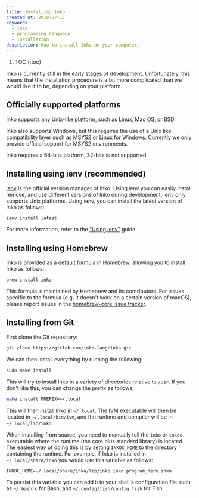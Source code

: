 ```yaml
---
title: Installing Inko
created_at: 2018-07-15
keywords:
  - inko
  - programming language
  - installation
description: How to install Inko on your computer.
---
```

<!-- vale off -->

1. TOC
{:toc}

Inko is currently still in the early stages of development. Unfortunately, this
means that the installation procedure is a bit more complicated than we would
like it to be, depending on your platform.

## Officially supported platforms

Inko supports any Unix-like platform, such as Linux, Mac OS, or BSD.

Inko also supports Windows, but this requires the use of a Unix like
compatibility layer such as [MSYS2](http://www.msys2.org/) or [Linux for
Windows](https://docs.microsoft.com/en-us/windows/wsl/install-win10). Currently
we only provide official support for MSYS2 environments.

Inko requires a 64-bits platform, 32-bits is not supported.

## Installing using ienv (recommended)

[ienv](https://gitlab.com/inko-lang/ienv) is the official version manager of
Inko. Using ienv you can easily install, remove, and use different versions of
Inko during development. ienv only supports Unix platforms. Using ienv, you can
install the latest version of Inko as follows:

```bash
ienv install latest
```

For more information, refer to the ["Using ienv"](/manual/ienv) guide.

## Installing using Homebrew

Inko is provided as a [default
formula](https://github.com/Homebrew/homebrew-core/blob/master/Formula/inko.rb)
in Homebrew, allowing you to install Inko as follows:

```bash
brew install inko
```

This formula is maintained by Homebrew and its contributors. For issues specific
to the formula (e.g. it doesn't work on a certain version of macOS), please
report issues in the [homebrew-core issue
tracker](https://github.com/Homebrew/homebrew-core/issues).

## Installing from Git

First clone the Git repository:

```bash
git clone https://gitlab.com/inko-lang/inko.git
```

We can then install everything by running the following:

```bash
sudo make install
```

This will try to install Inko in a variety of directories relative to `/usr`. If
you don't like this, you can change the prefix as follows:

```bash
make install PREFIX=~/.local
```

This will then install Inko in `~/.local`. The IVM executable will then be
located in `~/.local/bin/ivm`, and the runtime and compiler will be in
`~/.local/lib/inko`.

When installing from source, you need to manually tell the `inko` or `inkoc`
executable where the runtime (the core plus standard library) is located. The
easiest way of doing this is by setting `INKOC_HOME` to the directory containing
the runtime. For example, if Inko is installed in `~/.local/share/inko` you
would use this variable as follows:

```inko
INKOC_HOME=~/.local/share/inko/lib/inko inko program_here.inko
```

To persist this variable you can add it to your shell's configuration file such
as `~/.bashrc` for Bash, and `~/.config/fish/config.fish` for Fish.
